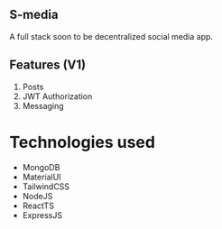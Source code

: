 ## S-media

A full stack soon to be decentralized social media app. 
 
## Features (V1)
1. Posts
2. JWT Authorization
3. Messaging


# Technologies used
- MongoDB
- MaterialUI
- TailwindCSS
- NodeJS
- ReactTS
- ExpressJS 